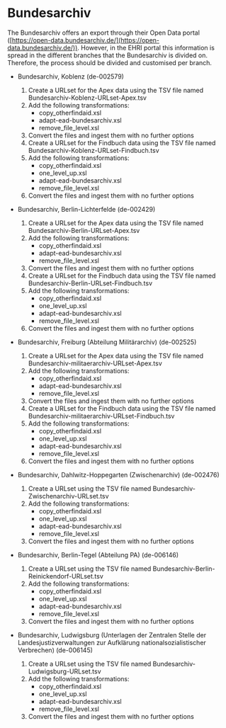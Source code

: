 # Bundesarchiv

The Bundesarchiv offers an export through their Open Data portal ([https://open-data.bundesarchiv.de/](https://open-data.bundesarchiv.de/)). However, in the EHRI portal this information is spread in the different branches that the Bundesarchiv is divided on. Therefore, the process should be divided and customised per branch.

* Bundesarchiv, Koblenz (de-002579)
    1. Create a URLset for the Apex data using the TSV file named Bundesarchiv-Koblenz-URLset-Apex.tsv
    2. Add the following transformations:
        * copy_otherfindaid.xsl
        * adapt-ead-bundesarchiv.xsl
        * remove_file_level.xsl
    3. Convert the files and ingest them with no further options
    4. Create a URLset for the Findbuch data using the TSV file named Bundesarchiv-Koblenz-URLset-Findbuch.tsv
    5. Add the following transformations:
        * copy_otherfindaid.xsl
        * one_level_up.xsl
        * adapt-ead-bundesarchiv.xsl
        * remove_file_level.xsl
    6. Convert the files and ingest them with no further options

* Bundesarchiv, Berlin-Lichterfelde (de-002429)
    1. Create a URLset for the Apex data using the TSV file named Bundesarchiv-Berlin-URLset-Apex.tsv
    2. Add the following transformations:
        * copy_otherfindaid.xsl
        * adapt-ead-bundesarchiv.xsl
        * remove_file_level.xsl
    3. Convert the files and ingest them with no further options
    4. Create a URLset for the Findbuch data using the TSV file named Bundesarchiv-Berlin-URLset-Findbuch.tsv
    5. Add the following transformations:
        * copy_otherfindaid.xsl
        * one_level_up.xsl
        * adapt-ead-bundesarchiv.xsl
        * remove_file_level.xsl
    6. Convert the files and ingest them with no further options

* Bundesarchiv, Freiburg (Abteilung Militärarchiv) (de-002525)
    1. Create a URLset for the Apex data using the TSV file named Bundesarchiv-militaerarchiv-URLset-Apex.tsv
    2. Add the following transformations:
        * copy_otherfindaid.xsl
        * adapt-ead-bundesarchiv.xsl
        * remove_file_level.xsl
    3. Convert the files and ingest them with no further options
    4. Create a URLset for the Findbuch data using the TSV file named Bundesarchiv-militaerarchiv-URLset-Findbuch.tsv
    5. Add the following transformations:
        * copy_otherfindaid.xsl
        * one_level_up.xsl
        * adapt-ead-bundesarchiv.xsl
        * remove_file_level.xsl
    6. Convert the files and ingest them with no further options

* Bundesarchiv, Dahlwitz-Hoppegarten (Zwischenarchiv) (de-002476)
    1. Create a URLset using the TSV file named Bundesarchiv-Zwischenarchiv-URLset.tsv
    2. Add the following transformations:
        * copy_otherfindaid.xsl
        * one_level_up.xsl
        * adapt-ead-bundesarchiv.xsl
        * remove_file_level.xsl
    3. Convert the files and ingest them with no further options

* Bundesarchiv, Berlin-Tegel (Abteilung PA) (de-006146)
    1. Create a URLset using the TSV file named Bundesarchiv-Berlin-Reinickendorf-URLset.tsv
    2. Add the following transformations:
        * copy_otherfindaid.xsl
        * one_level_up.xsl
        * adapt-ead-bundesarchiv.xsl
        * remove_file_level.xsl
    3. Convert the files and ingest them with no further options

* Bundesarchiv, Ludwigsburg (Unterlagen der Zentralen Stelle der Landesjustizverwaltungen zur Aufklärung nationalsozialistischer Verbrechen) (de-006145)
    1. Create a URLset using the TSV file named Bundesarchiv-Ludwigsburg-URLset.tsv
    2. Add the following transformations:
        * copy_otherfindaid.xsl
        * one_level_up.xsl
        * adapt-ead-bundesarchiv.xsl
        * remove_file_level.xsl
    3. Convert the files and ingest them with no further options